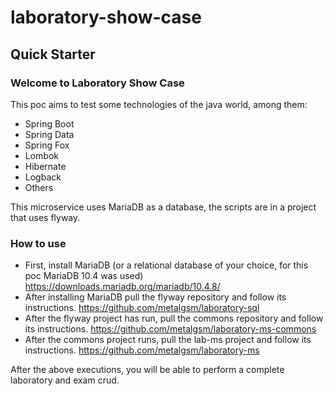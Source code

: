 # laboratory-show-case

## Quick Starter

### Welcome to Laboratory Show Case

This poc aims to test some technologies of the java world, among them:

* Spring Boot
* Spring Data
* Spring Fox
* Lombok
* Hibernate
* Logback
* Others

This microservice uses MariaDB as a database, the scripts are in a project that uses flyway.

### How to use

* First, install MariaDB (or a relational database of your choice, for this poc MariaDB 10.4 was used)
  https://downloads.mariadb.org/mariadb/10.4.8/
* After installing MariaDB pull the flyway repository and follow its instructions.
  https://github.com/metalgsm/laboratory-sql
* After the flyway project has run, pull the commons repository and follow its instructions.
  https://github.com/metalgsm/laboratory-ms-commons
* After the commons project runs, pull the lab-ms project and follow its instructions.
  https://github.com/metalgsm/laboratory-ms
  
After the above executions, you will be able to perform a complete laboratory and exam crud.
